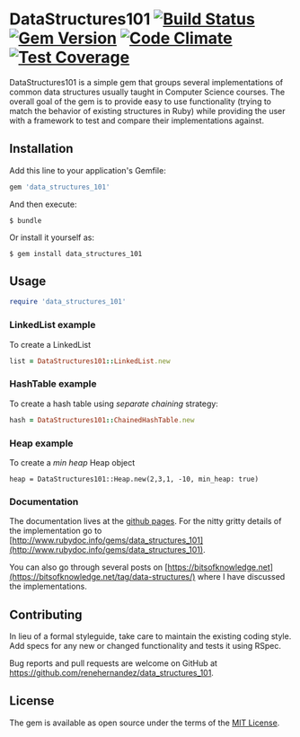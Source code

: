 # DataStructures101 [![Build Status](https://travis-ci.org/renehernandez/data_structures_101.svg)](https://travis-ci.org/renehernandez/data_structures_101) [![Gem Version](https://badge.fury.io/rb/data_structures_101.svg)](https://badge.fury.io/rb/data_structures_101) [![Code Climate](https://codeclimate.com/github/renehernandez/data_structures_101/badges/gpa.svg)](https://codeclimate.com/github/renehernandez/data_structures_101) [![Test Coverage](https://codeclimate.com/github/renehernandez/data_structures_101/badges/coverage.svg)](https://codeclimate.com/github/renehernandez/data_structures_101/coverage)

DataStructures101 is a simple gem that groups several implementations of common data structures usually taught in Computer Science courses. The overall goal of the gem is to provide easy to use functionality (trying to match the behavior of existing structures in Ruby) while providing the user with a framework to test and compare their implementations against.

## Installation

Add this line to your application's Gemfile:

```ruby
gem 'data_structures_101'
```

And then execute:

    $ bundle

Or install it yourself as:

    $ gem install data_structures_101

## Usage

```ruby
require 'data_structures_101'
```

### LinkedList example

To create a LinkedList

```ruby
list = DataStructures101::LinkedList.new
```

### HashTable example

To create a hash table using *separate chaining* strategy:

```ruby
hash = DataStructures101::ChainedHashTable.new
```

### Heap example

To create a *min heap* Heap object

```
heap = DataStructures101::Heap.new(2,3,1, -10, min_heap: true)
```

### Documentation

The documentation lives at the [github pages](https://renehernandez.github.io/data_structures_101/). For the nitty gritty details of the implementation go to [http://www.rubydoc.info/gems/data_structures_101](http://www.rubydoc.info/gems/data_structures_101).

You can also go through several posts on [https://bitsofknowledge.net](https://bitsofknowledge.net/tag/data-structures/) where I have discussed the implementations.

## Contributing

In lieu of a formal styleguide, take care to maintain the existing coding style. Add specs for any new or changed functionality and tests it using RSpec.

Bug reports and pull requests are welcome on GitHub at https://github.com/renehernandez/data_structures_101.

## License

The gem is available as open source under the terms of the [MIT License](http://opensource.org/licenses/MIT).


